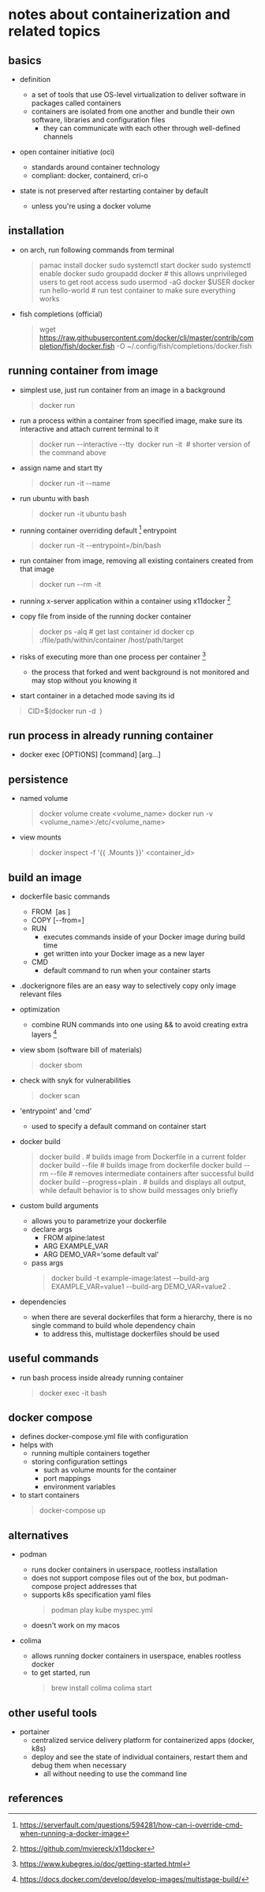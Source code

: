 # notes about containerization and related topics

## basics

- definition
  - a set of tools that use OS-level virtualization to deliver software in packages called containers
  - containers are isolated from one another and bundle their own software, libraries and configuration files
    - they can communicate with each other through well-defined channels

- open container initiative (oci)
  - standards around container technology
  - compliant: docker, containerd, cri-o

- state is not preserved after restarting container by default
  - unless you're using a docker volume


## installation

- on arch, run following commands from terminal
  > pamac install docker
  > sudo systemctl start docker
  > sudo systemctl enable docker
  > sudo groupadd docker						# this allows unprivileged users to get root access
  > sudo usermod -aG docker $USER
  > docker run hello-world					# run test container to make sure everything works

- fish completions (official)
  > wget https://raw.githubusercontent.com/docker/cli/master/contrib/completion/fish/docker.fish -O ~/.config/fish/completions/docker.fish


## running container from image

- simplest use, just run container from an image in a background
  > docker run <image>

- run a process within a container from specified image, make sure its interactive and attach current terminal to it
  > docker run --interactive --tty <image> <process>
  > docker run -it <image> <process>                  # shorter version of the command above

- assign name and start tty
  > docker run -it --name <name> <image>

- run ubuntu with bash
  > docker run -it ubuntu bash

- running container overriding default [^1] entrypoint 
  > docker run -it --entrypoint=/bin/bash <image>

- run container from image, removing all existing containers created from that image
  > docker run --rm -it <image> <process>

- running x-server application within a container using x11docker [^2]

- copy file from inside of the running docker container
  > docker ps -alq # get last container id
  > docker cp <containerId>:/file/path/within/container /host/path/target

- risks of executing more than one process per container [^5]
  - the process that forked and went background is not monitored and may stop without you knowing it
 
 - start container in a detached mode saving its id
  > CID=$(docker run -d <image> <process>)


## run process in already running container

- docker exec [OPTIONS] <container> [command] [arg...]


## persistence

- named volume
  > docker volume create <volume_name> 
  > docker run -v <volume_name>:/etc/<volume_name> <image>

- view mounts
  > docker inspect -f '{{ .Mounts }}' <container_id>


## build an image

- dockerfile basic commands
  - FROM <image> [as <stage>]
  - COPY [--from=<stage>] <src> <dst>
  - RUN
    - executes commands inside of your Docker image during build time
    - get written into your Docker image as a new layer
  - CMD
    - default command to run when your container starts

- .dockerignore files are an easy way to selectively copy only image relevant files

- optimization
  - combine RUN commands into one using && to avoid creating extra layers [^3]

- view sbom (software bill of materials)
  > docker sbom <image>

- check with snyk for vulnerabilities
  > docker scan <image> 

- 'entrypoint' and 'cmd'
  - used to specify a default command on container start

- docker build
  > docker build .                          # builds image from Dockerfile in a current folder
  > docker build --file <dockerfile>        # builds image from dockerfile
  > docker build --rm --file <dockerfile>   # removes intermediate containers after successful build
  > docker build --progress=plain .         # builds and displays all output, while default behavior is to show build messages only briefly

- custom build arguments
  - allows you to parametrize your dockerfile
  - declare args
    - FROM alpine:latest
    - ARG EXAMPLE_VAR
    - ARG DEMO_VAR='some default val'
  - pass args
    > docker build -t example-image:latest --build-arg EXAMPLE_VAR=value1 --build-arg DEMO_VAR=value2 .

- dependencies
  - when there are several dockerfiles that form a hierarchy, there is no single command to build whole dependency chain
    - to address this, multistage dockerfiles should be used


## useful commands

- run bash process inside already running container 
  > docker exec -it <container> bash


## docker compose

- defines docker-compose.yml file with configuration
- helps with 
  - running multiple containers together
  - storing configuration settings
    - such as volume mounts for the container
    - port mappings
    - environment variables
- to start containers
  > docker-compose up


## alternatives

- podman
  - runs docker containers in userspace, rootless installation
  - does not support compose files out of the box, but podman-compose project addresses that
  - supports k8s specification yaml files
    > podman play kube myspec.yml
  - doesn't work on my macos

- colima
  - allows running docker containers in userspace, enables rootless docker
  - to get started, run
    > brew install colima
    > colima start


## other useful tools

- portainer
  - centralized service delivery platform for containerized apps (docker, k8s)
  - deploy and see the state of individual containers, restart them and debug them when necessary
    - all without needing to use the command line


## references

[^1]: https://serverfault.com/questions/594281/how-can-i-override-cmd-when-running-a-docker-image
[^2]: https://github.com/mviereck/x11docker
[^3]: https://docs.docker.com/develop/develop-images/multistage-build/
[^5]: https://www.kubegres.io/doc/getting-started.html
[^4]: https://www.youtube.com/watch?v=-4sHUvfk2Eg
[^5]: https://stackoverflow.com/questions/37458287/how-to-run-a-cron-job-inside-a-docker-container
